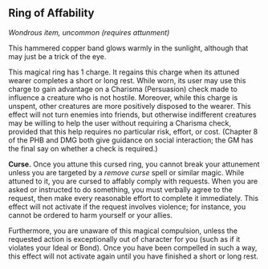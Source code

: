 ## Ring of Affability

_Wondrous item, uncommon (requires attunment)_

This hammered copper band glows warmly in the sunlight, although that may just be a trick of the eye.

This magical ring has 1 charge. It regains this charge when its attuned wearer completes a short or long rest. While worn, its user may use this charge to gain advantage on a Charisma (Persuasion) check made to influence a creature who is not hostile. Moreover, while this charge is unspent, other creatures are more positively disposed to the wearer. This effect will not turn enemies into friends, but otherwise indifferent creatures may be willing to help the user without requiring a Charisma check, provided that this help requires no particular risk, effort, or cost. (Chapter 8 of the PHB and DMG both give guidance on social interaction; the GM has the final say on whether a check is required.)

**Curse.** Once you attune this cursed ring, you cannot break your attunement unless you are targeted by a _remove curse_ spell or similar magic. While attuned to it, you are cursed to affably comply with requests. When you are asked or instructed to do something, you must verbally agree to the request, then make every reasonable effort to complete it immediately. This effect will not activate if the request involves violence; for instance, you cannot be ordered to harm yourself or your allies.

Furthermore, you are unaware of this magical compulsion, unless the requested action is exceptionally out of character for you (such as if it violates your Ideal or Bond). Once you have been compelled in such a way, this effect will not activate again until you have finished a short or long rest.

